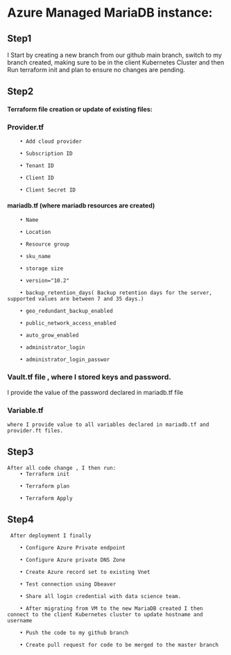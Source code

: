 # Azure Managed MariaDB instance:
## Step1
I Start by creating a new branch from our github main branch, switch to my branch created, making sure to be in the client Kubernetes Cluster and then Run terraform init and plan to ensure no changes are pending. 
## Step2
#### Terraform file creation or update of existing files: 
### Provider.tf
		• Add cloud provider

		• Subscription ID

		• Tenant ID

		• Client ID

		• Client Secret ID

#### mariadb.tf (where mariadb resources are created)
		• Name

		• Location

		• Resource group

		• sku_name

		• storage size

		• version="10.2"

		• backup_retention_days( Backup retention days for the server, supported values are between 7 and 35 days.)

		• geo_redundant_backup_enabled

		• public_network_access_enabled

		• auto_grow_enabled

		• administrator_login

		• administrator_login_passwor
	
### Vault.tf file , where I stored keys and password.
 I provide the value of the password declared in mariadb.tf file
	
### Variable.tf
	where I provide value to all variables declared in mariadb.tf and provider.ft files.
	
## Step3
	After all code change , I then run:
		• Terraform init

		• Terraform plan

		• Terraform Apply
## Step4
	 After deployment I finally
	 
		• Configure Azure Private endpoint

		• Configure Azure private DNS Zone

		• Create Azure record set to existing Vnet

		• Test connection using Dbeaver

		• Share all login credential with data science team. 

		• After migrating from VM to the new MariaDB created I then connect to the client Kubernetes cluster to update hostname and username
		
		• Push the code to my github branch
		
		• Create pull request for code to be merged to the master branch 
		

